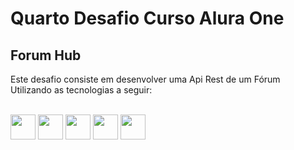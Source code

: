 <h1>Quarto Desafio Curso Alura One</h1> 
<h2>Forum Hub</h2>



 Este desafio consiste em desenvolver uma Api Rest de um Fórum<br>
 Utilizando as tecnologias a seguir: <br>


<div style="display: inline_block"><br>
  <img src="https://cdn.jsdelivr.net/gh/devicons/devicon@latest/icons/java/java-original-wordmark.svg" width="40" height="40"/>
  
  <img src="https://cdn.jsdelivr.net/gh/devicons/devicon@latest/icons/spring/spring-original-wordmark.svg" width="40" height="40"/>

  <img src="https://cdn.jsdelivr.net/gh/devicons/devicon@latest/icons/postgresql/postgresql-original.svg" width="40" height="40"/>

  <img src="https://cdn.jsdelivr.net/gh/devicons/devicon@latest/icons/intellij/intellij-original.svg" width="40" height="40"/>

  <img src="https://cdn.jsdelivr.net/gh/devicons/devicon@latest/icons/openapi/openapi-original.svg" width="40" height="40"/>
  
          
</div>
